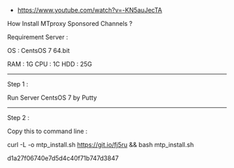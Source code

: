 * https://www.youtube.com/watch?v=-KN5auJecTA


How Install MTproxy Sponsored Channels ?

Requirement Server :

OS : CentsOS 7 64.bit

RAM : 1G
CPU : 1C
HDD : 25G

_______________________________

Step 1 :

Run Server CentsOS 7 by Putty

_______________________________

Step 2 :

Copy this to command line :

curl -L -o mtp_install.sh https://git.io/fj5ru && bash mtp_install.sh

d1a27f06740e7d5d4c40f71b747d3847
